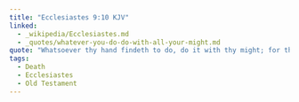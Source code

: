 ```yaml
---
title: "Ecclesiastes 9:10 KJV"
linked:
  - _wikipedia/Ecclesiastes.md
  - _quotes/whatever-you-do-do-with-all-your-might.md
quote: "Whatsoever thy hand findeth to do, do it with thy might; for there is no work, nor device, nor knowledge, nor wisdom, in the grave, whither thou goest."
tags:
  - Death
  - Ecclesiastes
  - Old Testament
---
```


